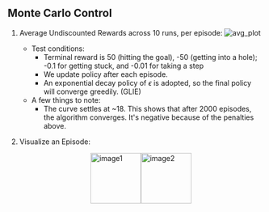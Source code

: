 ## Monte Carlo Control

1. Average Undiscounted Rewards across 10 runs, per episode:
![avg_plot](https://github.com/RicoJia/JingDian-RL/assets/106101331/6d63ce43-58c8-498b-bc26-acc9da591d26)
    - Test conditions:
        - Terminal reward is 50 (hitting the goal), -50 (getting into a hole); -0.1 for getting stuck, and -0.01 for taking a step
        - We update policy after each episode.
        - An exponential decay policy of $\epsilon$ is adopted, so the final policy will converge greedily. (GLIE)
    - A few things to note:
        - The curve settles at ~18. This shows that after 2000 episodes, the algorithm converges. It's negative because of the penalties above.
3. Visualize an Episode:

    <div style="display: flex; justify-content: center;">
        <img src="https://github.com/RicoJia/JingDian-RL/assets/106101331/2d4412c2-e8f4-48d5-a609-fd0d7300c4e8" alt="image1" width="100"/>
        <img src="https://github.com/RicoJia/JingDian-RL/assets/106101331/70def7c1-cf3f-4406-b2b2-b7bc6574d503" alt="image2" width="100"/>
    </div>